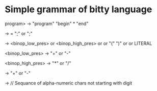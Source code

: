 # Simple grammar of bitty language

program> -> "program" "begin" <statement>* "end"

<statement> -> <label> = <expression> ";"
               or <expression> ";"

<expression> -> <expression> <binop_low_pres> <expression>
                or <expression> <binop_high_pres> <expression>
                or <unop> <expression>
                or "(" <expression> ")"
                or <label>
                or LITERAL

<binop_low_pres> -> "+"
                    or "-"

<binop_high_pres> -> "*"
                     or "/"

<unop> -> "+"
          or "-"

<label> -> // Sequance of alpha-numeric chars not starting with digit
